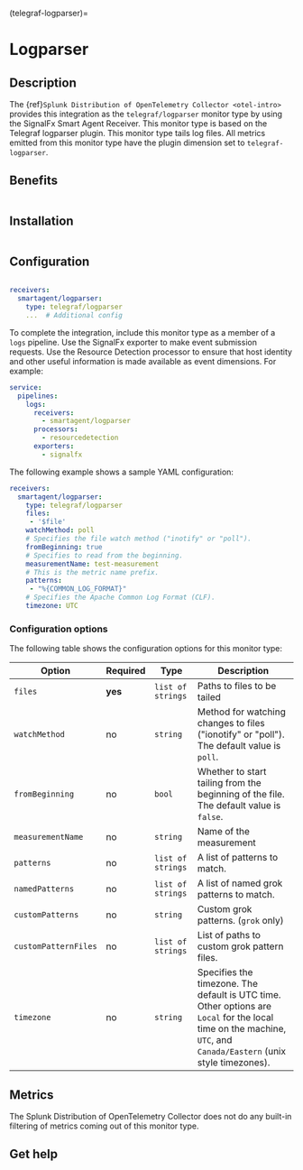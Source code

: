 (telegraf-logparser)=

# Logparser

<meta name="description" content="Documentation on the telegraf/logparser monitor">

## Description

The {ref}`Splunk Distribution of OpenTelemetry Collector <otel-intro>` provides this integration as the `telegraf/logparser` monitor type by using the SignalFx Smart Agent Receiver. This monitor type is based on the Telegraf logparser plugin. This monitor type tails log files. All metrics emitted from this monitor type have the plugin dimension set to `telegraf-logparser`.

## Benefits

```{include} /_includes/benefits.md
```

##  Installation

```{include} /_includes/collector-installation.md
```

## Configuration  

```{include} /_includes/configuration.md
```

```yaml
receivers:
  smartagent/logparser:
    type: telegraf/logparser
    ...  # Additional config
```

To complete the integration, include this monitor type as a member of a `logs` pipeline. Use the SignalFx exporter to make event submission requests. Use the Resource Detection processor to ensure that host identity and other useful information is made available as event dimensions. For example:

```yaml
service:
  pipelines:
    logs:
      receivers:
        - smartagent/logparser
      processors:
        - resourcedetection
      exporters:
        - signalfx
```

The following example shows a sample YAML configuration:

```yaml
receivers:
  smartagent/logparser:
    type: telegraf/logparser
    files:
     - '$file'
    watchMethod: poll
    # Specifies the file watch method ("inotify" or "poll").
    fromBeginning: true     
    # Specifies to read from the beginning.
    measurementName: test-measurement 
    # This is the metric name prefix.
    patterns:
     - "%{COMMON_LOG_FORMAT}" 
    # Specifies the Apache Common Log Format (CLF).
    timezone: UTC
```

### Configuration options

The following table shows the configuration options for this monitor type:

| Option | Required | Type | Description |
| --- | --- | --- | --- |
| `files` | **yes** | `list of strings` | Paths to files to be tailed |
| `watchMethod` | no | `string` | Method for watching changes to files ("ionotify" or "poll"). The default value is `poll`. |
| `fromBeginning` | no | `bool` | Whether to start tailing from the beginning of the file. The default value is `false`. |
| `measurementName` | no | `string` | Name of the measurement |
| `patterns` | no | `list of strings` | A list of patterns to match. |
| `namedPatterns` | no | `list of strings` | A list of named grok patterns to match. |
| `customPatterns` | no | `string` | Custom grok patterns. (`grok` only) |
| `customPatternFiles` | no | `list of strings` | List of paths to custom grok pattern files. |
| `timezone` | no | `string` | Specifies the timezone. The default is UTC time. Other options are `Local` for the local time on the machine, `UTC`, and `Canada/Eastern` (unix style timezones). |

## Metrics

The Splunk Distribution of OpenTelemetry Collector does not do any built-in filtering of metrics coming out of this monitor type.

## Get help

```{include} /_includes/troubleshooting.md
```
